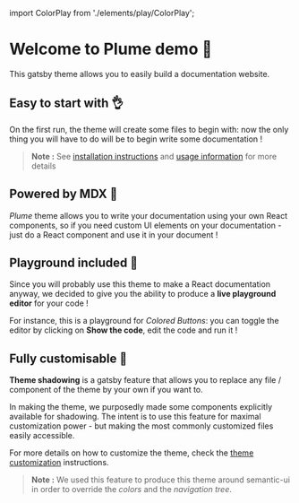import ColorPlay from './elements/play/ColorPlay';

# Welcome to Plume demo :tada:

This gatsby theme allows you to easily build a documentation website.

## Easy to start with :ok_hand:

On the first run, the theme will create some files to begin with: now the only thing you will have to do will be to begin write some documentation !

> **Note :** See [installation instructions](/instructions/installation/) and [usage information](/instructions/usage/) for more details

## Powered by MDX :muscle:

_Plume_ theme allows you to write your documentation using your own React components, so if you need custom UI elements on your documentation - just do a React component and use it in your document !

## Playground included :gift:

Since you will probably use this theme to make a React documentation anyway, we decided to give you the ability to produce a **live playground editor** for your code !

For instance, this is a playground for _Colored Buttons_: you can toggle the editor by clicking on **Show the code**, edit the code and run it !

<ColorPlay />

## Fully customisable :pencil:

**Theme shadowing** is a gatsby feature that allows you to replace any file / component of the theme by your own if you want to.

In making the theme, we purposedly made some components explicitly available for shadowing. The intent is to use this feature for maximal customization power - but making the most commonly customized files easily accessible.

For more details on how to customize the theme, check the [theme customization](/instructions/usage/) instructions.

> **Note :** We used this feature to produce this theme around semantic-ui in order to override the _colors_ and the _navigation tree_.
